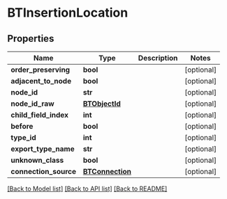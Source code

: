 # BTInsertionLocation

## Properties
Name | Type | Description | Notes
------------ | ------------- | ------------- | -------------
**order_preserving** | **bool** |  | [optional] 
**adjacent_to_node** | **bool** |  | [optional] 
**node_id** | **str** |  | [optional] 
**node_id_raw** | [**BTObjectId**](BTObjectId.md) |  | [optional] 
**child_field_index** | **int** |  | [optional] 
**before** | **bool** |  | [optional] 
**type_id** | **int** |  | [optional] 
**export_type_name** | **str** |  | [optional] 
**unknown_class** | **bool** |  | [optional] 
**connection_source** | [**BTConnection**](BTConnection.md) |  | [optional] 

[[Back to Model list]](../README.md#documentation-for-models) [[Back to API list]](../README.md#documentation-for-api-endpoints) [[Back to README]](../README.md)


